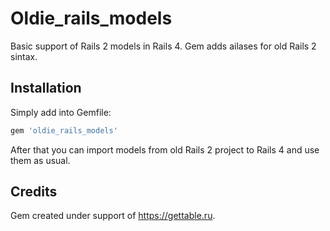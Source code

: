 
Oldie_rails_models
==================

Basic support of Rails 2 models in Rails 4. Gem adds ailases for old Rails 2 sintax.

## Installation

Simply add into Gemfile:

```ruby
gem 'oldie_rails_models'
```

After that you can import models from old Rails 2 project to Rails 4 and use them as usual.

## Credits

Gem created under support of https://gettable.ru.

